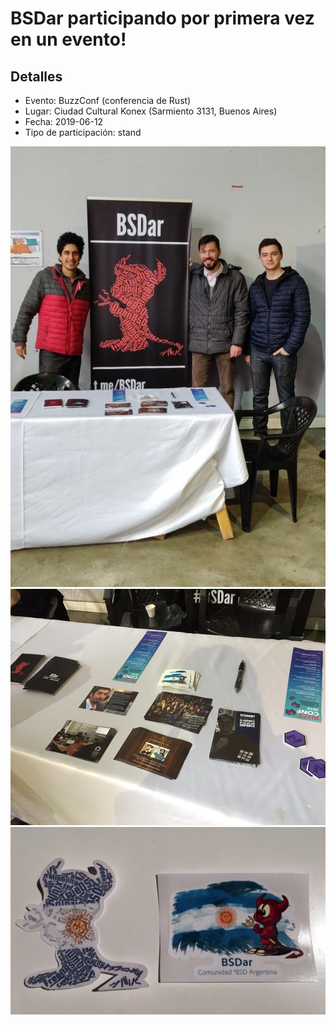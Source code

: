 # BSDar participando por primera vez en un evento!

## Detalles
* Evento: BuzzConf (conferencia de Rust)
* Lugar: Ciudad Cultural Konex (Sarmiento 3131, Buenos Aires)
* Fecha: 2019-06-12
* Tipo de participación: stand

![foto 1](https://github.com/bsdar/multimedia/blob/master/photos/20190612_1.jpg)
![foto 2](https://github.com/bsdar/multimedia/blob/master/photos/20190612_2.jpg)
![foto 3](https://github.com/bsdar/multimedia/blob/master/photos/20190612_3.jpg)
